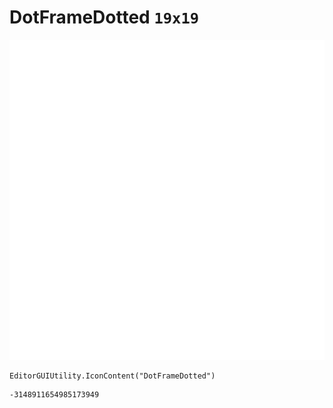 # DotFrameDotted `19x19`
<img src="/img/DotFrameDotted.png" width=512 height=512>

``` CSharp
EditorGUIUtility.IconContent("DotFrameDotted")
```
```
-3148911654985173949
```
